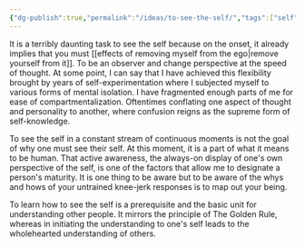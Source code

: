 ```yaml
---
{"dg-publish":true,"permalink":"/ideas/to-see-the-self/","tags":["self","thoughts"],"noteIcon":"","created":"2024-09-22T06:59:18.179+08:00","updated":"2024-12-17T17:59:29.490+08:00"}
---
```



It is a terribly daunting task to see the self because on the onset, it already implies that you must [[effects of removing myself from the ego\|remove yourself from it]]. To be an observer and change perspective at the speed of thought. At some point, I can say that I have achieved this flexibility brought by years of self-experimentation where I subjected myself to various forms of mental isolation. I have fragmented enough parts of me for ease of compartmentalization. Oftentimes conflating one aspect of thought and personality to another, where confusion reigns as the supreme form of self-knowledge.

To see the self in a constant stream of continuous moments is not the goal of why one must see their self. At this moment, it is a part of what it means to be human. That active awareness, the always-on display of one's own perspective of the self, is one of the factors that allow me to designate a person's maturity. It is one thing to be aware but to be aware of the whys and hows of your untrained knee-jerk responses is to map out your being.

To learn how to see the self is a prerequisite and the basic unit for understanding other people. It mirrors the principle of The Golden Rule, whereas in initiating the understanding to one's self leads to the wholehearted understanding of others. 